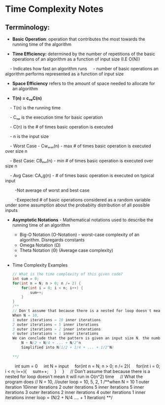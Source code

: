 # Time Complexity Notes

## Terrminology:

- **Basic Operation**: operation that contributes the most towards the running time of the algorithm

- **Time Efficiency:** determined by the number of repetitions of the basic operations of an algorithm as a function of input size (I.E O(N))

    - Indicates how fast an algorithm runs
    - number of basic operations an algorithm performs represented as a function of input size 

- **Space Efficiency** refers to the amount of space needed to allocate for an algorithm

- **T(n) = cₒₚC(n)**

    - T(n) is the running time

    - Cₒₚ is the execution time for basic operation

    - C(n) is the # of times basic operation is executed

    - n is the input size

    - Worst Case - Cwₒᵣₛₜ(n) - max # of times basic operation is executed over size n

    - Best Case: CBₑₛₜ(n) - min # of times basic operation is executed over size n

    - Avg Case: CAᵥg(n) - # of times basic operation is executed on typical input

        -Not average of worst and best case  

        -Exepected # of basic operations considered as a random variable under some assumption about the probabiity distribution of all possible inputs

- **Asymptotic Notations** - Mathematical notations used to describe the running time of an algorithm 
	- Big-O Notation (O-Notation) - worst-case complexity of an algorithm. Disregards constants
	- Omega Notation (Ω) 
	- Theta Notation (Θ) (Average case complexity)
	- 

- Time Complexity Examples
	```Java
	// What is the time complexity of this given code?
	int sum = 0; 
	for(int n = N; n > 0; n /= 2) {
		for(int i = 0; i < n; i++) {
			sum++;
		}
	}
	/**
	// Don't assume that because there is a nested for loop doesn't mean it will always run in O(N^2) time. Look at the basic operations. 
	When N = 10, 
	1 outer iterations = 10 inner iterations
	2 outer iterations = 5 inner iterations
	3 outer iterations = 2 inner interations
	4 outer iterations = 1 inner iterations
	We can conclude that the pattern is given an input size N, the number of iterations is halved in the innter loop. 
		N + N/2 + N/4 + ... + N/2^n  
		Simplified into N(1/2 + 1/4 + ... + 1/2^N)
		
	**/
	
	```

        int sum = 0
    int N = input
    for(int n = N; n > 0; n /= 2){
	    for(int i = 0; i < n; i++){
		    sum++;
	    }
    }
    // Don't assume that because there is a nested for loop doesn't mean it will run in O(n^2) time 
    // What the program does 
// N = 10, 
//outer loop = 10, 5, 2, 1
/**when N = 10
1 outer iteration 10inner iterations 
2 outer iterations 5 inner iterations 5 inner iterations 
3 outer iterations 2 inner iterations
4 outer iterations 1 inner iterations
	inner loop = (N/2 + N/4 .... + 1 Iteration)
**/